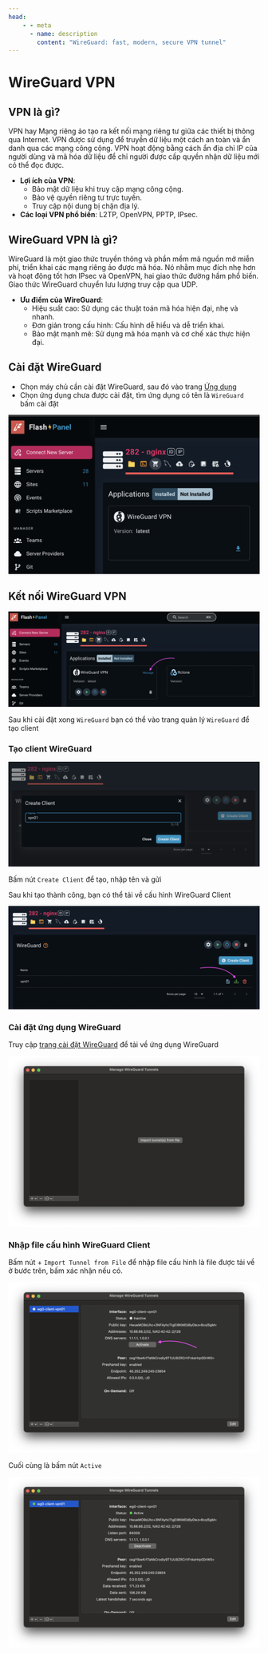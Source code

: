 ```yaml
---
head:
    - - meta
      - name: description
        content: "WireGuard: fast, modern, secure VPN tunnel"
---
```


<script setup>
import { data } from '../../.vitepress/config.data.ts'
import OgImage from '../../.vitepress/components/OgImage.vue'
</script>

# WireGuard VPN

<OgImage name="WireGuard VPN" />

## VPN là gì?

VPN hay Mạng riêng ảo tạo ra kết nối mạng riêng tư giữa các thiết bị thông qua Internet. VPN được sử dụng để truyền dữ liệu một cách an toàn và ẩn danh qua các mạng công cộng. VPN hoạt động bằng cách ẩn địa chỉ IP của người dùng và mã hóa dữ liệu để chỉ người được cấp quyền nhận dữ liệu mới có thể đọc được.

-   **Lợi ích của VPN**:
    -   Bảo mật dữ liệu khi truy cập mạng công cộng.
    -   Bảo vệ quyền riêng tư trực tuyến.
    -   Truy cập nội dung bị chặn địa lý.
-   **Các loại VPN phổ biến**: L2TP, OpenVPN, PPTP, IPsec.

## WireGuard VPN là gì?

WireGuard là một giao thức truyền thông và phần mềm mã nguồn mở miễn phí, triển khai các mạng riêng ảo được mã hóa. Nó nhằm mục đích nhẹ hơn và hoạt động tốt hơn IPsec và OpenVPN, hai giao thức đường hầm phổ biến. Giao thức WireGuard chuyển lưu lượng truy cập qua UDP.

-   **Ưu điểm của WireGuard**:
    -   Hiệu suất cao: Sử dụng các thuật toán mã hóa hiện đại, nhẹ và nhanh.
    -   Đơn giản trong cấu hình: Cấu hình dễ hiểu và dễ triển khai.
    -   Bảo mật mạnh mẽ: Sử dụng mã hóa mạnh và cơ chế xác thực hiện đại.

## Cài đặt WireGuard

-   Chọn máy chủ cần cài đặt WireGuard, sau đó vào trang [Ứng dụng](./application.md)
-   Chọn ứng dụng chưa được cài đặt, tìm ứng dụng có tên là `WireGuard` bấm cài đặt

![trang cài đặt WireGuard](<../../images/docs/vi/server/wireguard-vpn/Screenshot 2024-08-12 at 18.08.48.png>)

## Kết nối WireGuard VPN

![truy cập trang quản lý WireGuard](<../../images/docs/vi/server/wireguard-vpn/Screenshot 2024-08-12 at 18.25.16.png>)

Sau khi cài đặt xong `WireGuard` bạn có thể vào trang quản lý `WireGuard` để tạo client

### Tạo client WireGuard

![Tạo client WireGuard](<../../images/docs/vi/server/wireguard-vpn/Screenshot 2024-08-12 at 18.28.54.png>)

Bấm nút `Create Client` để tạo, nhập tên và gửi

Sau khi tạo thành công, bạn có thể tải về cấu hình WireGuard Client

![Tải về cấu hình WireGuard Client](<../../images/docs/vi/server/wireguard-vpn/Screenshot 2024-08-12 at 18.30.21.png>)

### Cài đặt ứng dụng WireGuard

Truy cập [trang cài đặt WireGuard](https://www.wireguard.com/install/) để tải về ứng dụng WireGuard

![WireGuard Client](<../../images/docs/vi/server/wireguard-vpn/Screenshot 2024-08-12 at 18.33.52.png>)

### Nhập file cấu hình WireGuard Client

Bấm nút + `Import Tunnel from File` để nhập file cấu hình là file được tải về ở bước trên, bấm xác nhận nếu có.

![Import Tunnel](<../../images/docs/vi/server/wireguard-vpn/Screenshot 2024-08-12 at 18.35.03.png>)

Cuối cùng là bấm nút `Active`

![](<../../images/docs/vi/server/wireguard-vpn/Screenshot 2024-08-12 at 22.23.29.png>)
